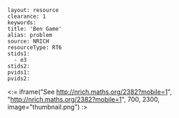 ````
layout: resource
clearance: 1
keywords:
title: 'Ben Game'
alias: problem
source: NRICH
resourceType: RT6
stids1: 
  - e3
stids2:
pvids1:
pvids2:

````

<:= iframe("See http://nrich.maths.org/2382?mobile=1", "http://nrich.maths.org/2382?mobile=1", 700, 2300, image="thumbnail.png") :>

